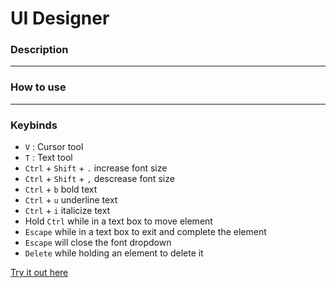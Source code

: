 # UI Designer

### Description

---

### How to use

---

### Keybinds

- `V` : Cursor tool
- `T` : Text tool
- `Ctrl` + `Shift` + `.` increase font size
- `Ctrl` + `Shift` + `,` descrease font size
- `Ctrl` + `b` bold text
- `Ctrl` + `u` underline text
- `Ctrl` + `i` italicize text
- Hold `Ctrl` while in a text box to move element
- `Escape` while in a text box to exit and complete the element
- `Escape` will close the font dropdown
- `Delete` while holding an element to delete it

[Try it out here](https://jordanlandry.github.io/ui-designer/)
